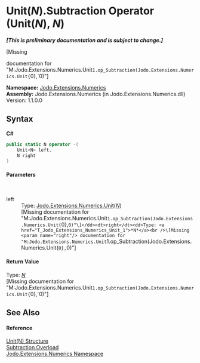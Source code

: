# Unit(*N*).Subtraction Operator (Unit(*N*), *N*)
 _**\[This is preliminary documentation and is subject to change.\]**_

\[Missing <summary> documentation for "M:Jodo.Extensions.Numerics.Unit`1.op_Subtraction(Jodo.Extensions.Numerics.Unit{`0},`0)"\]

**Namespace:**&nbsp;<a href="N_Jodo_Extensions_Numerics">Jodo.Extensions.Numerics</a><br />**Assembly:**&nbsp;Jodo.Extensions.Numerics (in Jodo.Extensions.Numerics.dll) Version: 1.1.0.0

## Syntax

**C#**<br />
``` C#
public static N operator -(
	Unit<N> left,
	N right
)
```


#### Parameters
&nbsp;<dl><dt>left</dt><dd>Type: <a href="T_Jodo_Extensions_Numerics_Unit_1">Jodo.Extensions.Numerics.Unit</a>(<a href="T_Jodo_Extensions_Numerics_Unit_1">*N*</a>)<br />\[Missing <param name="left"/> documentation for "M:Jodo.Extensions.Numerics.Unit`1.op_Subtraction(Jodo.Extensions.Numerics.Unit{`0},`0)"\]</dd><dt>right</dt><dd>Type: <a href="T_Jodo_Extensions_Numerics_Unit_1">*N*</a><br />\[Missing <param name="right"/> documentation for "M:Jodo.Extensions.Numerics.Unit`1.op_Subtraction(Jodo.Extensions.Numerics.Unit{`0},`0)"\]</dd></dl>

#### Return Value
Type: <a href="T_Jodo_Extensions_Numerics_Unit_1">*N*</a><br />\[Missing <returns> documentation for "M:Jodo.Extensions.Numerics.Unit`1.op_Subtraction(Jodo.Extensions.Numerics.Unit{`0},`0)"\]

## See Also


#### Reference
<a href="T_Jodo_Extensions_Numerics_Unit_1">Unit(N) Structure</a><br /><a href="Overload_Jodo_Extensions_Numerics_Unit_1_op_Subtraction">Subtraction Overload</a><br /><a href="N_Jodo_Extensions_Numerics">Jodo.Extensions.Numerics Namespace</a><br />